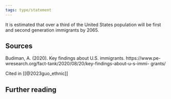 ```yaml
---
tags: type/statement
---
```

It is estimated that over a third of the United States population will be first and second generation immigrants by 2065.

## Sources
Budiman, A. (2020). Key findings about U.S. immigrants. https://www.pe-
wresearch.org/fact-tank/2020/08/20/key-findings-about-u-s-immi-
grants/

Cited in [[@2023guo_ethnic]]
## Further reading